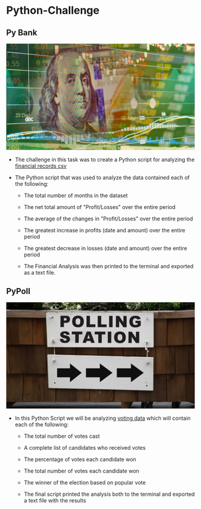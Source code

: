 # Python-Challenge

## Py Bank

![Revenue](Images/revenue-per-lead.png)

* The challenge in this task was to create a Python script for analyzing the [financial records csv](PyBank/Resources/budget_data.csv)

* The Python script that was used to analyze the data contained each of the following:

    * The total number of months in the dataset 

    * The net total amount of "Profit/Losses" over the entire period 

    * The average of the changes in "Profit/Losses" over the entire period

    * The greatest increase in profits (date and amount) over the entire period 

    * The greatest decrease in losses (date and amount) over the entire period

    * The Financial Analysis was then printed to the terminal and exported as a text file. 

## PyPoll 

![Vote-Counting](Images/Vote_counting.png)

* In this Python Script we will be analyzing [voting data](PyPoll/Resources/election_data.csv) which will contain each of the following:

    * The total number of votes cast

    * A complete list of candidates who received votes 

    * The percentage of votes each candidate won 

    * The total number of votes each candidate won

    * The winner of the election based on popular vote 

    * The final script printed the analysis both to the terminal and exported a text file with the results 
